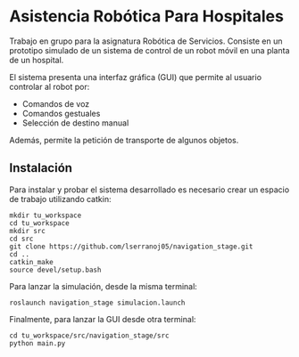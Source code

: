 
# Asistencia Robótica Para Hospitales

Trabajo en grupo para la asignatura Robótica de Servicios. Consiste en un prototipo simulado de un sistema de control de un robot móvil en una planta de un hospital.

El sistema presenta una interfaz gráfica (GUI) que permite al usuario controlar al robot por:
- Comandos de voz
- Comandos gestuales
- Selección de destino manual

Además, permite la petición de transporte de algunos objetos.




## Instalación

Para instalar y probar el sistema desarrollado es necesario crear un espacio de trabajo utilizando catkin:
```
mkdir tu_workspace
cd tu_workspace
mkdir src
cd src
git clone https://github.com/lserranoj05/navigation_stage.git
cd ..
catkin_make
source devel/setup.bash
```

Para lanzar la simulación, desde la misma terminal:
```
roslaunch navigation_stage simulacion.launch
```

Finalmente, para lanzar la GUI desde otra terminal:
```
cd tu_workspace/src/navigation_stage/src
python main.py
```
